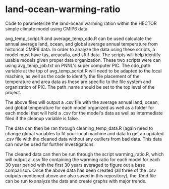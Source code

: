 # land-ocean-warming-ratio
Code to parameterize the land-ocean warming ration within the HECTOR simple climate model using CMIP6 data.

avg_temp_script.R and average_temp_cdo.R can be used calculate the annual average land, ocean, and global average annual temperature from historical CMIP6 data. In order to analyze the data using these scripts, a model must have tas, areacalla, and sftlf data. The scripts will help identify usable models given proper data organization. These two scripts were can using avg_temp_job.txt on PNNL's super computer PIC. The cdo_path variable at the top of avg_temp_script.R will need to be adapted to the local machine, as well as the code to identify the file placement of the temperature and area data as these are specific to the file system and organization of PIC. The path_name should be set to the top level of the project.

The above files will output a .csv file with the average annual land, ocean, and global temperature for each model organized as well as a folder for each model that will hold a .csv for the model's data as well as intermediate filed if the cleanup variable is false.

The data can then be ran through cleaning_temp_data.R (again need to change global variables to fit your local machine and data to get an updated .csv file with the cleaned data without any outliers from bad data. This data can now be used for further investigations. 

The cleaned data can then be run through the script warming_ratio.R, which will output a .csv file containing the warming ratio for each model for each 30 year period with the first 30 years averaged to figure out a base comparison. Once the above data has been created (all three of the .csv outputs mentioned above are also saved in this repository), the .Rmd file can be run to analyze the data and create graphs with major trends.  

